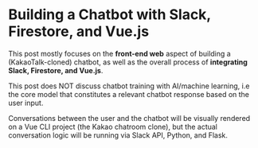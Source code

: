 # Building a Chatbot with Slack, Firestore, and Vue.js

This post mostly focuses on the **front-end web** aspect of building a (KakaoTalk-cloned) chatbot, as well as the overall process of **integrating Slack, Firestore, and Vue.js**. 

This post does NOT discuss chatbot training with AI/machine learning, i.e the core model that constitutes a relevant chatbot response based on the user input.

Conversations between the user and the chatbot will be visually rendered on a Vue CLI project (the Kakao chatroom clone), but the actual conversation logic will be running via Slack API, Python, and Flask.



